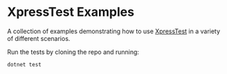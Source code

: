 # XpressTest Examples

A collection of examples demonstrating how to use [XpressTest](https://github.com/JonnyOrman/XpressTest) in a variety of different scenarios.

Run the tests by cloning the repo and running:
```
dotnet test
```